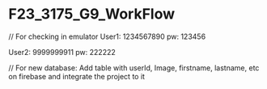 # F23_3175_G9_WorkFlow


// For checking in emulator
User1: 1234567890
pw: 123456

User2: 9999999911
pw: 222222

// For new database:
Add table with userId, Image, firstname, lastname, etc on firebase and integrate the project to it
